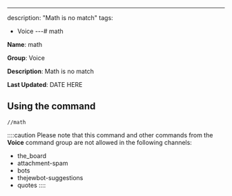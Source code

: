 ---
description: "Math is no match"
tags:
  - Voice
---# math

**Name**: math

**Group**: Voice

**Description**: Math is no match

**Last Updated**: DATE HERE

## Using the command

    //math

::::caution Please note that this command and other commands from the **Voice** command group are not allowed in the following channels:
- the_board
- attachment-spam
- bots
- thejewbot-suggestions
- quotes
::::